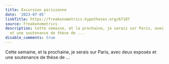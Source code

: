 ```yaml
---
title: Excursion parisienne
date: '2023-07-05'
linkTitle: https://freakonometrics.hypotheses.org/67107
source: Freakonometrics
description: Cette semaine, et la prochaine, je serais sur Paris, avec deux exposés
  et une soutenance de thèse de ...
disable_comments: true
---
```

Cette semaine, et la prochaine, je serais sur Paris, avec deux exposés et une soutenance de thèse de ...